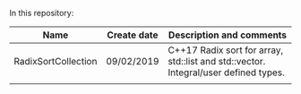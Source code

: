 In this repository:

|      Name                    | Create date|                             Description and comments                                      |
|------------------------------|:----------:|-------------------------------------------------------------------------------------------|
|RadixSortCollection           | 09/02/2019 | C++17 Radix sort for array, std::list and std::vector. Integral/user defined types.       |
|            |
